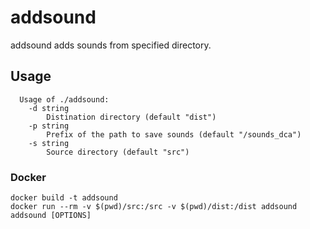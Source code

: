 # addsound

addsound adds sounds from specified directory.

## Usage 

```shell
  Usage of ./addsound:
    -d string
        Distination directory (default "dist")
    -p string
        Prefix of the path to save sounds (default "/sounds_dca")
    -s string
        Source directory (default "src")
```

### Docker

```shell
docker build -t addsound
docker run --rm -v $(pwd)/src:/src -v $(pwd)/dist:/dist addsound addsound [OPTIONS]
```